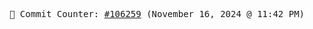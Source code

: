 <p align="center">
    <samp>
        📮 Commit Counter: <a href="https://github.com/Javascript-void0/Javascript-void0/commits/main">#106259</a> (November 16, 2024 @ 11:42 PM)
    </samp>
</p>